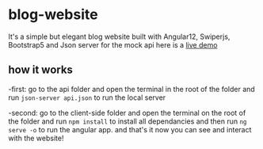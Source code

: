 # blog-website
It's a simple but elegant blog website built with Angular12, Swiperjs, Bootstrap5 and Json server for the mock api
here is a <a href="https://heroic-zuccutto-49e658.netlify.app/">live demo</a>
## how it works
-first: go to the api folder and open the terminal in the root of the folder and run ```json-server api.json``` to run the local server

-second: go to the client-side folder and open the terminal on the root of the folder and run ```npm install``` to install all dependancies and then run ```ng serve -o```
to run the angular app.
and that's it now you can see and interact with the website!
